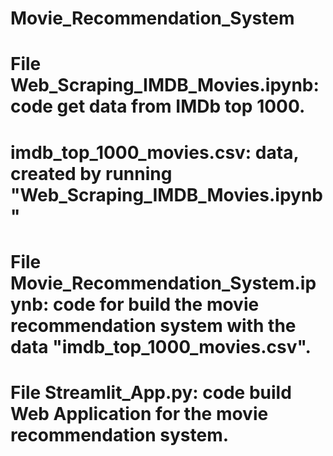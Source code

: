 # Movie_Recommendation_System

# File Web_Scraping_IMDB_Movies.ipynb: code get data from IMDb top 1000.
# imdb_top_1000_movies.csv: data, created by running "Web_Scraping_IMDB_Movies.ipynb"
# File Movie_Recommendation_System.ipynb: code for build the movie recommendation system with the data "imdb_top_1000_movies.csv".
# File Streamlit_App.py: code build Web Application for the movie recommendation system.
